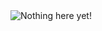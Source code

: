 <div>
    <img style="max-width: 100%" alt="Nothing here yet!" src="{{site.data.info.assets}}assets/images/todo.png"/>
</div>
